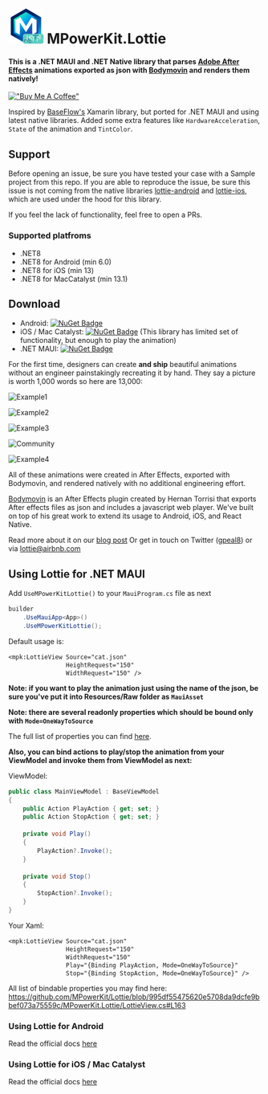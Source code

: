 # <img src="icon.png" width="70" height="70" /> MPowerKit.Lottie
#### This is a .NET MAUI and .NET Native library that parses [Adobe After Effects](http://www.adobe.com/products/aftereffects.html) animations exported as json with [Bodymovin](https://github.com/bodymovin/bodymovin) and renders them natively!

[!["Buy Me A Coffee"](https://www.buymeacoffee.com/assets/img/custom_images/orange_img.png)](https://www.buymeacoffee.com/alexdobrynin)

Inspired by [BaseFlow's](https://github.com/Baseflow/LottieXamarin) Xamarin library, but ported for .NET MAUI and using latest native libraries. Added some extra features like ```HardwareAcceleration```, ```State``` of the animation and ```TintColor```.

## Support
Before opening an issue, be sure you have tested your case with a Sample project from this repo. If you are able to reproduce the issue, be sure this issue is not coming from the native libraries [lottie-android](https://github.com/airbnb/lottie-android) and [lottie-ios](https://github.com/airbnb/lottie-ios), which are used under the hood for this library.

If you feel the lack of functionality, feel free to open a PRs.

### Supported platfroms

* .NET8
* .NET8 for Android (min 6.0)
* .NET8 for iOS (min 13)
* .NET8 for MacCatalyst (min 13.1)

## Download

- Android: [![NuGet Badge](https://buildstats.info/nuget/MPowerKit.Lottie.Android)](https://www.nuget.org/packages/MPowerKit.Lottie.Android)
- iOS / Mac Catalyst: [![NuGet Badge](https://buildstats.info/nuget/MPowerKit.Lottie.MaciOS)](https://www.nuget.org/packages/MPowerKit.Lottie.MaciOS) (This library has limited set of functionality, but enough to play the animation)
- .NET MAUI: [![NuGet Badge](https://buildstats.info/nuget/MPowerKit.Lottie)](https://www.nuget.org/packages/MPowerKit.Lottie)

For the first time, designers can create **and ship** beautiful animations without an engineer painstakingly recreating it by hand. They say a picture is worth 1,000 words so here are 13,000:

![Example1](https://raw.githubusercontent.com/airbnb/lottie-android/master/gifs/Example1.gif)


![Example2](https://raw.githubusercontent.com/airbnb/lottie-android/master/gifs/Example2.gif)


![Example3](https://raw.githubusercontent.com/airbnb/lottie-android/master/gifs/Example3.gif)


![Community](https://raw.githubusercontent.com/airbnb/lottie-android/master/gifs/Community%202_3.gif)


![Example4](https://raw.githubusercontent.com/airbnb/lottie-android/master/gifs/Example4.gif)

All of these animations were created in After Effects, exported with Bodymovin, and rendered natively with no additional engineering effort.

[Bodymovin](https://github.com/bodymovin/bodymovin) is an After Effects plugin created by Hernan Torrisi that exports After effects files as json and includes a javascript web player. We've built on top of his great work to extend its usage to Android, iOS, and React Native.

Read more about it on our [blog post](http://airbnb.design/introducing-lottie/)
Or get in touch on Twitter ([gpeal8](https://twitter.com/gpeal8)) or via lottie@airbnb.com

## Using Lottie for .NET MAUI

Add ```UseMPowerKitLottie()``` to your ```MauiProgram.cs``` file as next

```csharp
builder
    .UseMauiApp<App>()
    .UseMPowerKitLottie();
```

Default usage is:

```xaml
<mpk:LottieView Source="cat.json"
                HeightRequest="150"
                WidthRequest="150" />
```

**Note: if you want to play the animation just using the name of the json, be sure you've put it into Resources/Raw folder as ```MauiAsset```**

**Note: there are several readonly properties which should be bound only with ```Mode=OneWayToSource```**

The full list of properties you can find [here](https://github.com/MPowerKit/Lottie/blob/main/MPowerKit.Lottie/LottieView.cs).

**Also, you can bind actions to play/stop the animation from your ViewModel and invoke them from ViewModel as next:**

ViewModel:
```csharp
public class MainViewModel : BaseViewModel
{
    public Action PlayAction { get; set; }
    public Action StopAction { get; set; }

    private void Play()
    {
        PlayAction?.Invoke();
    }

    private void Stop()
    {
        StopAction?.Invoke();
    }
}
```

Your Xaml:
```xaml
<mpk:LottieView Source="cat.json"
                HeightRequest="150"
                WidthRequest="150"
                Play="{Binding PlayAction, Mode=OneWayToSource}"
                Stop="{Binding StopAction, Mode=OneWayToSource}" />
```

All list of bindable properties you may find here: https://github.com/MPowerKit/Lottie/blob/995df55475620e5708da9dcfe9bbef073a75559c/MPowerKit.Lottie/LottieView.cs#L163

### Using Lottie for Android
Read the official docs [here](https://airbnb.io/lottie/#/android?id=sample-app)

### Using Lottie for iOS / Mac Catalyst
Read the official docs [here](https://airbnb.io/lottie/#/ios?id=installing-lottie)
